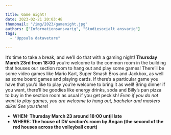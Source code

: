 ```yaml
---

title: Game night!
date: 2023-02-21 20:03:48
thumbnail: "/img/2023/gamenight.jpg"
authors: ["Informationsansvarig", "Studiesocialt ansvarig"]
tags: 
  - "Uppsala datavetare"

---
```

It’s time to take a break, and we’ll do that with a gaming night! **Thursday March 23rd from 18:00** you’re welcome to the common room in the building that houses our section room to hang out and play some games! There’ll be some video games like Mario Kart, Super Smash Bros and Jackbox, as well as some board games and playing cards. If there’s a particular game you have that you’d like to play you’re welcome to bring it as well! Bring dinner if you want, there’ll be goodies like energy drinks, soda and Billy’s pan pizza to buy in the section room as usual if you get peckish! *Even if you do not want to play games, you are welcome to hang out, bachelor and masters alike! See you there*!

* **WHEN: Thursday March 23 around 18:00 until late**
* **WHERE: The house of DV section’s room by Ångan (the second of the red houses across the volleyball court)**